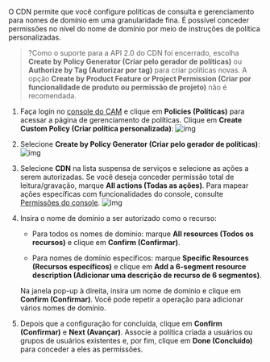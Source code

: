 O CDN permite que você configure políticas de consulta e gerenciamento para nomes de domínio em uma granularidade fina. É possível conceder permissões no nível do nome de domínio por meio de instruções de política personalizadas.	

>?Como o suporte para a API 2.0 do CDN foi encerrado, escolha **Create by Policy Generator (Criar pelo gerador de políticas)** ou **Authorize by Tag (Autorizar por tag)** para criar políticas novas. A opção **Create by Product Feature or Project Permission (Criar por funcionalidade de produto ou permissão de projeto)** não é recomendada. 

1. Faça login no [console do CAM](https://console.cloud.tencent.com/cam/overview) e clique em **Policies (Políticas)** para acessar a página de gerenciamento de políticas. Clique em **Create Custom Policy (Criar política personalizada)**:
![img](https://main.qcloudimg.com/raw/b986334f0d3acde5eb9526fe01d669bb.png)

2. Selecione **Create by Policy Generator (Criar pelo gerador de políticas)**:
![img](https://main.qcloudimg.com/raw/55a2e3b5b0011b2a8e520df6fc37ff57.png)

3. Selecione **CDN** na lista suspensa de serviços e selecione as ações a serem autorizadas. Se você deseja conceder permissão total de leitura/gravação, marque **All actions (Todas as ações)**. Para mapear ações específicas com funcionalidades do console, consulte [Permissões do console](https://intl.cloud.tencent.com/document/product/228/35229).
![img](https://main.qcloudimg.com/raw/43b88d53d2beb2b2c167a4a732dc6ded.png)

4. Insira o nome de domínio a ser autorizado como o recurso:
	- Para todos os nomes de domínio: marque **All resources (Todos os recursos)** e clique em **Confirm (Confirmar)**.

	- Para nomes de domínio específicos: marque **Specific Resources (Recursos específicos)** e clique em **Add a 6-segment resource description (Adicionar uma descrição de recurso de 6 segmentos)**.

	Na janela pop-up à direita, insira um nome de domínio e clique em **Confirm (Confirmar)**. Você pode repetir a operação para adicionar vários nomes de domínio.


5. Depois que a configuração for concluída, clique em **Confirm (Confirmar)** e **Next (Avançar)**. Associe a política criada a usuários ou grupos de usuários existentes e, por fim, clique em **Done (Concluído)** para conceder a eles as permissões.

